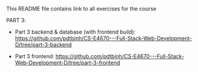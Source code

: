 This README file contains link to all exercises for the course


PART 3: 

- Part 3 backend & database (with frontend build): https://github.com/pdtbinh/CS-E4670---Full-Stack-Web-Development-D/tree/part-3-backend

- Part 3 frontend: https://github.com/pdtbinh/CS-E4670---Full-Stack-Web-Development-D/tree/part-3-frontend

